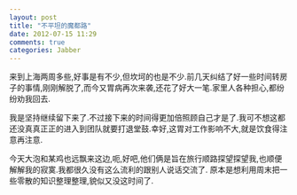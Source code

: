 ```yaml
---
layout: post
title: "不平坦的魔都路"
date: 2012-07-15 11:29
comments: true
categories: Jabber
---
```

来到上海两周多些,好事是有不少,但坎坷的也是不少.前几天纠结了好一些时间转房子的事情,刚刚解脱了,而今又胃病再次来袭,还花了好大一笔.家里人各种担心,都纷纷劝我回去.
<!-- more -->
我是坚持继续留下来了.不过接下来的时间得更加倍照顾自己才是了.我可不想这都还没真真正正的进入到团队就要打退堂鼓.幸好,这胃对工作影响不大,就是饮食得注意再注意.

今天大泡和某鸡也远飘来这边,呃,好吧,他们俩是旨在旅行顺路探望探望我,也顺便解解我的寂寞.我都很久没有这么流利的跟别人说话交流了. 原本是想利用周末把一些零散的知识整理整理,貌似又没这时间了.